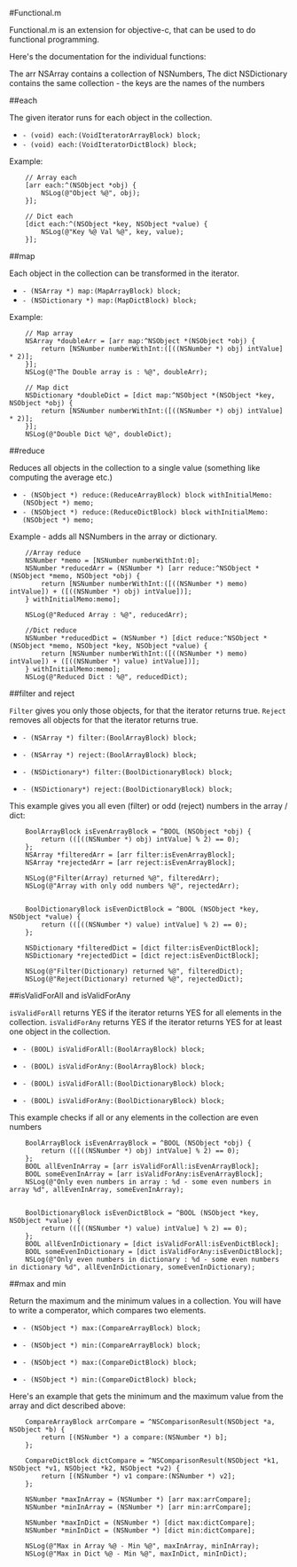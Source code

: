 #Functional.m

Functional.m is an extension for objective-c, that can be used to do functional programming.

Here's the documentation for the individual functions:

The arr NSArray contains a collection of NSNumbers, The dict NSDictionary contains the same collection - the keys are the names of the numbers

##each

The given iterator runs for each object in the collection.

- `- (void) each:(VoidIteratorArrayBlock) block;`
- `- (void) each:(VoidIteratorDictBlock) block;`

Example:

```objc
	// Array each
    [arr each:^(NSObject *obj) {
        NSLog(@"Object %@", obj);
    }];
    
    // Dict each
    [dict each:^(NSObject *key, NSObject *value) {
        NSLog(@"Key %@ Val %@", key, value);
    }];
```

##map

Each object in the collection can be transformed in the iterator.

- `- (NSArray *) map:(MapArrayBlock) block;`
- `- (NSDictionary *) map:(MapDictBlock) block;`

Example:

```objc
	// Map array
    NSArray *doubleArr = [arr map:^NSObject *(NSObject *obj) {
        return [NSNumber numberWithInt:([((NSNumber *) obj) intValue] * 2)];
    }];
    NSLog(@"The Double array is : %@", doubleArr);
    
    // Map dict
    NSDictionary *doubleDict = [dict map:^NSObject *(NSObject *key, NSObject *obj) {
        return [NSNumber numberWithInt:([((NSNumber *) obj) intValue] * 2)];
    }];
    NSLog(@"Double Dict %@", doubleDict);
```

##reduce

Reduces all objects in the collection to a single value (something like computing the average etc.)

- `- (NSObject *) reduce:(ReduceArrayBlock) block withInitialMemo:(NSObject *) memo;`
- `- (NSObject *) reduce:(ReduceDictBlock) block withInitialMemo:(NSObject *) memo;`

Example - adds all NSNumbers in the array or dictionary.

```objc 
	//Array reduce
    NSNumber *memo = [NSNumber numberWithInt:0];
    NSNumber *reducedArr = (NSNumber *) [arr reduce:^NSObject *(NSObject *memo, NSObject *obj) {
        return [NSNumber numberWithInt:([((NSNumber *) memo) intValue]) + ([((NSNumber *) obj) intValue])];
    } withInitialMemo:memo];
    
    NSLog(@"Reduced Array : %@", reducedArr);
    
    //Dict reduce
    NSNumber *reducedDict = (NSNumber *) [dict reduce:^NSObject *(NSObject *memo, NSObject *key, NSObject *value) {
        return [NSNumber numberWithInt:([((NSNumber *) memo) intValue]) + ([((NSNumber *) value) intValue])];
    } withInitialMemo:memo];
    NSLog(@"Reduced Dict : %@", reducedDict);
```

##filter and reject

`Filter` gives you only those objects, for that the iterator returns true. `Reject` removes all objects for that the iterator returns true.

- `- (NSArray *) filter:(BoolArrayBlock) block;`
- `- (NSArray *) reject:(BoolArrayBlock) block;`

- `- (NSDictionary*) filter:(BoolDictionaryBlock) block;`
- `- (NSDictionary*) reject:(BoolDictionaryBlock) block;`

This example gives you all even (filter) or odd (reject) numbers in the array / dict:

```objc
	BoolArrayBlock isEvenArrayBlock = ^BOOL (NSObject *obj) {
        return (([((NSNumber *) obj) intValue] % 2) == 0);
    };
    NSArray *filteredArr = [arr filter:isEvenArrayBlock];
    NSArray *rejectedArr = [arr reject:isEvenArrayBlock];
    
    NSLog(@"Filter(Array) returned %@", filteredArr);
    NSLog(@"Array with only odd numbers %@", rejectedArr);


    BoolDictionaryBlock isEvenDictBlock = ^BOOL (NSObject *key, NSObject *value) {
        return (([((NSNumber *) value) intValue] % 2) == 0);
    };
    
    NSDictionary *filteredDict = [dict filter:isEvenDictBlock];
    NSDictionary *rejectedDict = [dict reject:isEvenDictBlock];

    NSLog(@"Filter(Dictionary) returned %@", filteredDict);
    NSLog(@"Reject(Dictionary) returned %@", rejectedDict);    
```

##isValidForAll and isValidForAny

`isValidForAll` returns YES if the iterator returns YES for all elements in the collection. `isValidForAny` returns YES if the iterator returns YES for at least one object in the collection.

- `- (BOOL) isValidForAll:(BoolArrayBlock) block;`
- `- (BOOL) isValidForAny:(BoolArrayBlock) block;`

- `- (BOOL) isValidForAll:(BoolDictionaryBlock) block;`
- `- (BOOL) isValidForAny:(BoolDictionaryBlock) block;`

This example checks if all or any elements in the collection are even numbers

```objc
	BoolArrayBlock isEvenArrayBlock = ^BOOL (NSObject *obj) {
        return (([((NSNumber *) obj) intValue] % 2) == 0);
    };
    BOOL allEvenInArray = [arr isValidForAll:isEvenArrayBlock];    
    BOOL someEvenInArray = [arr isValidForAny:isEvenArrayBlock];
    NSLog(@"Only even numbers in array : %d - some even numbers in array %d", allEvenInArray, someEvenInArray);


    BoolDictionaryBlock isEvenDictBlock = ^BOOL (NSObject *key, NSObject *value) {
        return (([((NSNumber *) value) intValue] % 2) == 0);
    };
    BOOL allEvenInDictionary = [dict isValidForAll:isEvenDictBlock];    
    BOOL someEvenInDictionary = [dict isValidForAny:isEvenDictBlock];
    NSLog(@"Only even numbers in dictionary : %d - some even numbers in dictionary %d", allEvenInDictionary, someEvenInDictionary);

```

##max and min

Return the maximum and the minimum values in a collection. You will have to write a comperator, which compares two elements.

- `- (NSObject *) max:(CompareArrayBlock) block;`
- `- (NSObject *) min:(CompareArrayBlock) block;`

- `- (NSObject *) max:(CompareDictBlock) block;`
- `- (NSObject *) min:(CompareDictBlock) block;`

Here's an example that gets the minimum and the maximum value from the array and dict described above:

```objc
    CompareArrayBlock arrCompare = ^NSComparisonResult(NSObject *a, NSObject *b) {
        return [(NSNumber *) a compare:(NSNumber *) b];
    };
    
    CompareDictBlock dictCompare = ^NSComparisonResult(NSObject *k1, NSObject *v1, NSObject *k2, NSObject *v2) {
        return [(NSNumber *) v1 compare:(NSNumber *) v2];
    };
    
    NSNumber *maxInArray = (NSNumber *) [arr max:arrCompare];
    NSNumber *minInArray = (NSNumber *) [arr min:arrCompare];
    
    NSNumber *maxInDict = (NSNumber *) [dict max:dictCompare];
    NSNumber *minInDict = (NSNumber *) [dict min:dictCompare];
    
    NSLog(@"Max in Array %@ - Min %@", maxInArray, minInArray);
    NSLog(@"Max in Dict %@ - Min %@", maxInDict, minInDict);
```


